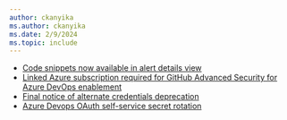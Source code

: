```yaml
---
author: ckanyika
ms.author: ckanyika
ms.date: 2/9/2024
ms.topic: include
---
```


- [Code snippets now available in alert details view](#code-snippets-now-available-in-alert-details-view)
- [Linked Azure subscription required for  GitHub Advanced Security for Azure DevOps enablement](#linked-azure-subscription-required-for-github-advanced-security-for-azure-devops-enablement)
- [Final notice of alternate credentials deprecation](#final-notice-of-alternate-credentials-deprecation)
- [Azure Devops OAuth self-service secret rotation](#azure-devops-oauth-self-service-secret-rotation)